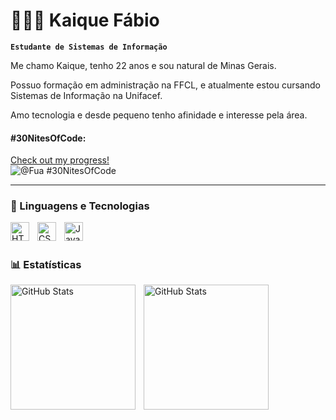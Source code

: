 # 👨🏻‍💻 Kaique Fábio

**`Estudante de Sistemas de Informação`**

Me chamo Kaique, tenho 22 anos e sou natural de Minas Gerais.

Possuo formação em administração na FFCL, e atualmente estou cursando Sistemas de Informação na Unifacef.

Amo tecnologia e desde pequeno tenho afinidade e interesse pela área.

#### #30NitesOfCode:
  [Check out my progress!](https://www.codedex.io/@Fua/30-nites-of-code)  
  ![@Fua #30NitesOfCode](https://www.codedex.io/api/petStatus?user=Fua)

---

### 🧰 Linguagens e Tecnologias

<img align="left" alt="HTML" width="30px" style="padding-right:10px;" src="https://cdn.jsdelivr.net/gh/devicons/devicon/icons/html5/html5-plain.svg" />
<img align="left" alt="CSS" width="30px" style="padding-right:10px;" src="https://cdn.jsdelivr.net/gh/devicons/devicon/icons/css3/css3-plain.svg" />
<img align="left" alt="JavaScript" width="30px" style="padding-right:10px;" src="https://cdn.jsdelivr.net/gh/devicons/devicon/icons/javascript/javascript-plain.svg" />
<br />

#

### 📊 Estatísticas

<p>
 <img 
    align="left" 
    alt="GitHub Stats" 
    height="200" 
    style="padding-right: 10px;" 
    src="https://github-readme-stats.vercel.app/api?username=KaiqueFTLima&show_icons=true&theme=tokyonight&include_all_commits=true&locale=pt-br" 
  />
  
<img 
      align="left" 
      alt="GitHub Stats" 
      height="200" 
      src="https://github-readme-stats.vercel.app/api/top-langs/?username=KaiqueFTLima&theme=tokyonight&layout=compact&custom_title=Tecnologias&langs_count=9" 
  />

</p>
